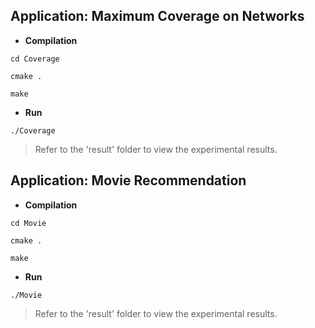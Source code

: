## Application: Maximum Coverage on Networks

* **Compilation**

```setup
cd Coverage
```

```setup
cmake .
```

```setup
make
```

* **Run** 

```setup
./Coverage
```

> Refer to the 'result' folder to view the experimental results.

## Application:  Movie Recommendation

* **Compilation**

```setup
cd Movie
```

```setup
cmake .
```

```setup
make
```

* **Run** 

```setup
./Movie
```

> Refer to the 'result' folder to view the experimental results.
